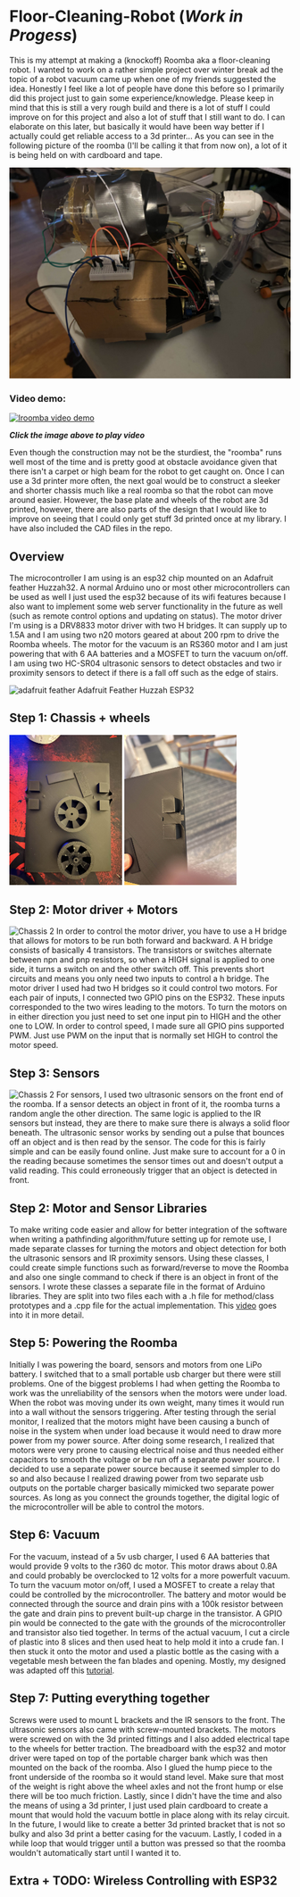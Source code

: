 # Floor-Cleaning-Robot (***Work in Progess***)
This is my attempt at making a (knockoff) Roomba aka a floor-cleaning robot. I wanted to work on a rather simple project over winter break ad the topic of a robot vacuum came up when one of my friends suggested the idea. Honestly I feel like a lot of people have done this before so I primarily did this project just to gain some experience/knowledge. Please keep in mind that this is still a very rough build and there is a lot of stuff I could improve on for this project and also a lot of stuff that I still want to do. I can elaborate on this later, but basically it would have been way better if I actually could get reliable access to a 3d printer... 
As you can see in the following picture of the roomba (I'll be calling it that from now on), a lot of it is being held on with cardboard and tape. 

![alt text](https://github.com/MRFluffyNBS/Floor-Cleaning-Robot/blob/main/images/IMG_6248.jpg "Image of completed roomba")

### Video demo: 
[![Iroomba video demo](http://img.youtube.com/vi/Y5IRyU6TOsk/0.jpg)](http://www.youtube.com/watch?v=Y5IRyU6TOsk)

***Click the image above to play video***

Even though the construction may not be the sturdiest, the "roomba" runs well most of the time and is pretty good at obstacle avoidance given that there isn't a carpet or high beam for the robot to get caught on. Once I can use a 3d printer more often, the next goal would be to construct a sleeker and shorter chassis much like a real roomba so that the robot can move around easier. However, the base plate and wheels of the robot are 3d printed, however, there are also parts of the design that I would like to improve on seeing that I could only get stuff 3d printed once at my library. I have also included the CAD files in the repo. 

## Overview

The microcontroller I am using is an esp32 chip mounted on an Adafruit feather Huzzah32. A normal Arduino uno or most other microcontrollers can be used as well I just used the esp32 because of its wifi features because I also want to implement some web server functionality in the future as well (such as remote control options and updating on status). The motor driver I'm using is a DRV8833 motor driver with two H bridges. It can supply up to 1.5A and I am using two n20 motors geared at about 200 rpm to drive the Roomba wheels. The motor for the vacuum is an RS360 motor and I am just powering that with 6 AA batteries and a MOSFET to turn the vacuum on/off. I am using two HC-SR04 ultrasonic sensors to detect obstacles and two ir proximity sensors to detect if there is a fall off such as the edge of stairs. 

<img src="https://github.com/MRFluffyNBS/Floor-Cleaning-Robot/blob/main/images/feather.jpg" alt="adafruit feather" style="width:40%; height:auto;" />
Adafruit Feather Huzzah ESP32

## Step 1: Chassis + wheels
<p float="left">
  <img src="https://github.com/MRFluffyNBS/Floor-Cleaning-Robot/blob/main/images/cad1.jpg" alt="Chassis 1" style="width:40%; height:auto;" /> 
  <img src="https://github.com/MRFluffyNBS/Floor-Cleaning-Robot/blob/main/images/cad2.jpg" alt="Chassis 2" style="width:40%; height:auto;" />
</p>



## Step 2: Motor driver + Motors
<img src="https://github.com/MRFluffyNBS/Floor-Cleaning-Robot/blob/main/images/initial%20wiring.jpg" alt="Chassis 2" style="width:40%; height:auto;" />
In order to control the motor driver, you have to use a H bridge that allows for motors to be run both forward and backward. A H bridge consists of basically 4 transistors. The transistors or switches alternate between npn and pnp resistors, so when a HIGH signal is applied to one side, it turns a switch on and the other switch off. This prevents short circuits and means you only need two inputs to control a h bridge. The motor driver I used had two H bridges so it could control two motors. For each pair of inputs, I connected two GPIO pins on the ESP32. These inputs corresponded to the two wires leading to the motors. To turn the motors on in either direction you just need to set one input pin to HIGH and the other one to LOW. In order to control speed, I made sure all GPIO pins supported PWM. Just use PWM on the input that is normally set HIGH to control the motor speed. 

## Step 3: Sensors 
<img src="https://github.com/MRFluffyNBS/Floor-Cleaning-Robot/blob/main/images/updated_all_sensors.jpg" alt="Chassis 2" style="width:40%; height:auto;" />
For sensors, I used two ultrasonic sensors on the front end of the roomba. If a sensor detects an object in front of it, the roomba turns a random angle the other direction. The same logic is applied to the IR sensors but instead, they are there to make sure there is always a solid floor beneath. The ultrasonic sensor works by sending out a pulse that bounces off an object and is then read by the sensor. The code for this is fairly simple and can be easily found online. Just make sure to account for a 0 in the reading because sometimes the sensor times out and doesn't output a valid reading. This could erroneously trigger that an object is detected in front. 

## Step 2: Motor and Sensor Libraries 
To make writing code easier and allow for better integration of the software when writing a pathfinding algorithm/future setting up for remote use, I made separate classes for turning the motors and object detection for both the ultrasonic sensors and IR proximity sensors. Using these classes, I could create simple functions such as forward/reverse to move the Roomba and also one single command to check if there is an object in front of the sensors. I wrote these classes a separate file in the format of Arduino libraries. They are split into two files each with a .h file for method/class prototypes and a .cpp file for the actual implementation. This [video](https://www.youtube.com/watch?v=IiZl3p-ZohM) goes into it in more detail. 

## Step 5: Powering the Roomba 
Initially I was powering the board, sensors and motors from one LiPo battery. I switched that to a small portable usb charger but there were still problems. One of the biggest problems I had when getting the Roomba to work was the unreliability of the sensors when the motors were under load. When the robot was moving under its own weight, many times it would run into a wall without the sensors triggering. After testing through the serial monitor, I realized that the motors might have been causing a bunch of noise in the system when under load because it would need to draw more power from my power source. After doing some research, I realized that motors were very prone to causing electrical noise and thus needed either capacitors to smooth the voltage or be run off a separate power source. I decided to use a separate power source because it seemed simpler to do so and also because I realized drawing power from two separate usb outputs on the portable charger basically mimicked two separate power sources. As long as you connect the grounds together, the digital logic of the microcontroller will be able to control the motors. 

## Step 6: Vacuum 
For the vacuum, instead of a 5v usb charger, I used 6 AA batteries that would provide 9 volts to the r360 dc motor. This motor draws about 0.8A and could probably be overclocked to 12 volts for a more powerfult vacuum. To turn the vacuum motor on/off, I used a MOSFET to create a relay that could be controlled by the microcontroller. The battery and motor would be connected through the source and drain pins with a 100k resistor between the gate and drain pins to prevent built-up charge in the transistor. A GPIO pin would be connected to the gate with the grounds of the microcontroller and transistor also tied together. In terms of the actual vacuum, I cut a circle of plastic into 8 slices and then used heat to help mold it into a crude fan. I then stuck it onto the motor and used a plastic bottle as the casing with a vegetable mesh between the fan blades and opening. Mostly, my designed was adapted off this [tutorial](https://www.instructables.com/How-to-Make-a-Powerful-Vacuum-Cleaner/). 

## Step 7: Putting everything together 
Screws were used to mount L brackets and the IR sensors to the front. The ultrasonic sensors also came with screw-mounted brackets. The motors were screwed on with the 3d printed fittings and I also added electrical tape to the wheels for better traction. The breadboard with the esp32 and motor driver were taped on top of the portable charger bank which was then mounted on the back of the roomba. Also I glued the hump piece to the front underside of the roomba so it would stand level. Make sure that most of the weight is right above the wheel axles and not the front hump or else there will be too much friction. Lastly, since I didn't have the time and also the means of using a 3d printer, I just used plain cardboard to create a mount that would hold the vacuum bottle in place along with its relay circuit. In the future, I would like to create a better 3d printed bracket that is not so bulky and also 3d print a better casing for the vacuum. Lastly, I coded in a while loop that would trigger until a button was pressed so that the roomba wouldn't automatically start until I wanted it to. 

## Extra + TODO: Wireless Controlling with ESP32


